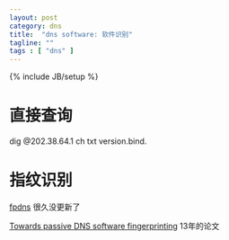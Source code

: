 ```yaml
---
layout: post
category: dns
title:  "dns software: 软件识别"
tagline: ""
tags : [ "dns" ] 
---
```

{% include JB/setup %}

# 直接查询

dig @202.38.64.1 ch txt version.bind.

# 指纹识别

[fpdns](https://github.com/kirei/fpdns) 很久没更新了


[Towards passive DNS software fingerprinting](http://dl.acm.org/citation.cfm?id=2534144) 13年的论文
